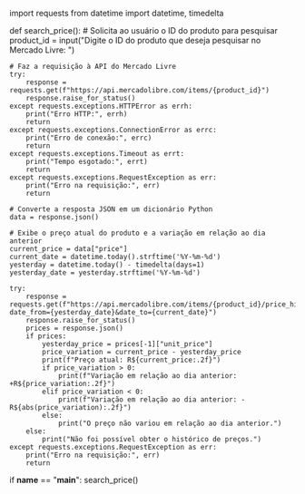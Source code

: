 import requests
from datetime import datetime, timedelta

def search_price():
    # Solicita ao usuário o ID do produto para pesquisar
    product_id = input("Digite o ID do produto que deseja pesquisar no Mercado Livre: ")

    # Faz a requisição à API do Mercado Livre
    try:
        response = requests.get(f"https://api.mercadolibre.com/items/{product_id}")
        response.raise_for_status()
    except requests.exceptions.HTTPError as errh:
        print("Erro HTTP:", errh)
        return
    except requests.exceptions.ConnectionError as errc:
        print("Erro de conexão:", errc)
        return
    except requests.exceptions.Timeout as errt:
        print("Tempo esgotado:", errt)
        return
    except requests.exceptions.RequestException as err:
        print("Erro na requisição:", err)
        return

    # Converte a resposta JSON em um dicionário Python
    data = response.json()

    # Exibe o preço atual do produto e a variação em relação ao dia anterior
    current_price = data["price"]
    current_date = datetime.today().strftime('%Y-%m-%d')
    yesterday = datetime.today() - timedelta(days=1)
    yesterday_date = yesterday.strftime('%Y-%m-%d')

    try:
        response = requests.get(f"https://api.mercadolibre.com/items/{product_id}/price_history?date_from={yesterday_date}&date_to={current_date}")
        response.raise_for_status()
        prices = response.json()
        if prices:
            yesterday_price = prices[-1]["unit_price"]
            price_variation = current_price - yesterday_price
            print(f"Preço atual: R${current_price:.2f}")
            if price_variation > 0:
                print(f"Variação em relação ao dia anterior: +R${price_variation:.2f}")
            elif price_variation < 0:
                print(f"Variação em relação ao dia anterior: -R${abs(price_variation):.2f}")
            else:
                print("O preço não variou em relação ao dia anterior.")
        else:
            print("Não foi possível obter o histórico de preços.")
    except requests.exceptions.RequestException as err:
        print("Erro na requisição:", err)
        return

if __name__ == "__main__":
    search_price()
